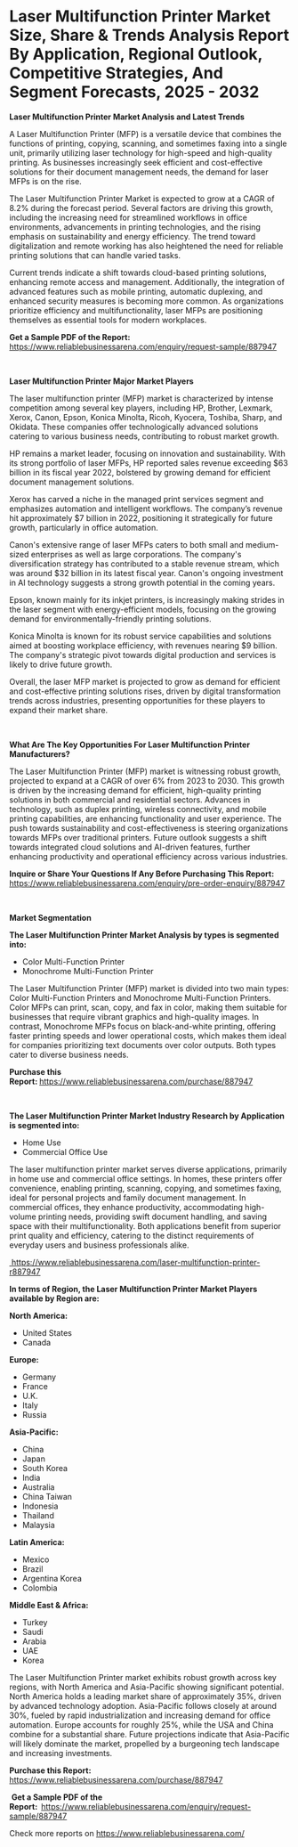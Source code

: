 <p><h1>Laser Multifunction Printer Market Size, Share & Trends Analysis Report By Application, Regional Outlook, Competitive Strategies, And Segment Forecasts, 2025 - 2032</h1></p><p><strong>Laser Multifunction Printer Market Analysis and Latest Trends</strong></p>
<p><p>A Laser Multifunction Printer (MFP) is a versatile device that combines the functions of printing, copying, scanning, and sometimes faxing into a single unit, primarily utilizing laser technology for high-speed and high-quality printing. As businesses increasingly seek efficient and cost-effective solutions for their document management needs, the demand for laser MFPs is on the rise.</p><p>The Laser Multifunction Printer Market is expected to grow at a CAGR of 8.2% during the forecast period. Several factors are driving this growth, including the increasing need for streamlined workflows in office environments, advancements in printing technologies, and the rising emphasis on sustainability and energy efficiency. The trend toward digitalization and remote working has also heightened the need for reliable printing solutions that can handle varied tasks.</p><p>Current trends indicate a shift towards cloud-based printing solutions, enhancing remote access and management. Additionally, the integration of advanced features such as mobile printing, automatic duplexing, and enhanced security measures is becoming more common. As organizations prioritize efficiency and multifunctionality, laser MFPs are positioning themselves as essential tools for modern workplaces.</p></p>
<p><strong>Get a Sample PDF of the Report:&nbsp;</strong> <a href="https://www.reliablebusinessarena.com/enquiry/request-sample/887947?utm_campaign=2532&utm_medium=2&utm_source=Github&utm_content=ia&utm_term=09042025&utm_id=laser-multifunction-printer">https://www.reliablebusinessarena.com/enquiry/request-sample/887947</a></p>
<p>&nbsp;</p>
<p><strong>Laser Multifunction Printer Major Market Players</strong></p>
<p><p>The laser multifunction printer (MFP) market is characterized by intense competition among several key players, including HP, Brother, Lexmark, Xerox, Canon, Epson, Konica Minolta, Ricoh, Kyocera, Toshiba, Sharp, and Okidata. These companies offer technologically advanced solutions catering to various business needs, contributing to robust market growth.</p><p>HP remains a market leader, focusing on innovation and sustainability. With its strong portfolio of laser MFPs, HP reported sales revenue exceeding $63 billion in its fiscal year 2022, bolstered by growing demand for efficient document management solutions. </p><p>Xerox has carved a niche in the managed print services segment and emphasizes automation and intelligent workflows. The company’s revenue hit approximately $7 billion in 2022, positioning it strategically for future growth, particularly in office automation.</p><p>Canon's extensive range of laser MFPs caters to both small and medium-sized enterprises as well as large corporations. The company's diversification strategy has contributed to a stable revenue stream, which was around $32 billion in its latest fiscal year. Canon's ongoing investment in AI technology suggests a strong growth potential in the coming years.</p><p>Epson, known mainly for its inkjet printers, is increasingly making strides in the laser segment with energy-efficient models, focusing on the growing demand for environmentally-friendly printing solutions.</p><p>Konica Minolta is known for its robust service capabilities and solutions aimed at boosting workplace efficiency, with revenues nearing $9 billion. The company's strategic pivot towards digital production and services is likely to drive future growth. </p><p>Overall, the laser MFP market is projected to grow as demand for efficient and cost-effective printing solutions rises, driven by digital transformation trends across industries, presenting opportunities for these players to expand their market share.</p></p>
<p>&nbsp;</p>
<p><strong>What Are The Key Opportunities For Laser Multifunction Printer Manufacturers?</strong></p>
<p><p>The Laser Multifunction Printer (MFP) market is witnessing robust growth, projected to expand at a CAGR of over 6% from 2023 to 2030. This growth is driven by the increasing demand for efficient, high-quality printing solutions in both commercial and residential sectors. Advances in technology, such as duplex printing, wireless connectivity, and mobile printing capabilities, are enhancing functionality and user experience. The push towards sustainability and cost-effectiveness is steering organizations towards MFPs over traditional printers. Future outlook suggests a shift towards integrated cloud solutions and AI-driven features, further enhancing productivity and operational efficiency across various industries.</p></p>
<p><strong>Inquire or Share Your Questions If Any Before Purchasing This Report:</strong> <a href="https://www.reliablebusinessarena.com/enquiry/pre-order-enquiry/887947?utm_campaign=2532&utm_medium=2&utm_source=Github&utm_content=ia&utm_term=09042025&utm_id=laser-multifunction-printer">https://www.reliablebusinessarena.com/enquiry/pre-order-enquiry/887947</a></p>
<p>&nbsp;</p>
<p><strong>Market Segmentation</strong></p>
<p><strong>The Laser Multifunction Printer Market Analysis by types is segmented into:</strong></p>
<p><ul><li>Color Multi-Function Printer</li><li>Monochrome Multi-Function Printer</li></ul></p>
<p><p>The Laser Multifunction Printer (MFP) market is divided into two main types: Color Multi-Function Printers and Monochrome Multi-Function Printers. Color MFPs can print, scan, copy, and fax in color, making them suitable for businesses that require vibrant graphics and high-quality images. In contrast, Monochrome MFPs focus on black-and-white printing, offering faster printing speeds and lower operational costs, which makes them ideal for companies prioritizing text documents over color outputs. Both types cater to diverse business needs.</p></p>
<p><strong>Purchase this Report:&nbsp;</strong><a href="https://www.reliablebusinessarena.com/purchase/887947?utm_campaign=2532&utm_medium=2&utm_source=Github&utm_content=ia&utm_term=09042025&utm_id=laser-multifunction-printer">https://www.reliablebusinessarena.com/purchase/887947</a></p>
<p>&nbsp;</p>
<p><strong>The Laser Multifunction Printer Market Industry Research by Application is segmented into:</strong></p>
<p><ul><li>Home Use</li><li>Commercial Office Use</li></ul></p>
<p><p>The laser multifunction printer market serves diverse applications, primarily in home use and commercial office settings. In homes, these printers offer convenience, enabling printing, scanning, copying, and sometimes faxing, ideal for personal projects and family document management. In commercial offices, they enhance productivity, accommodating high-volume printing needs, providing swift document handling, and saving space with their multifunctionality. Both applications benefit from superior print quality and efficiency, catering to the distinct requirements of everyday users and business professionals alike.</p></p>
<p><a href="https://www.reliablebusinessarena.com/laser-multifunction-printer-r887947?utm_campaign=2532&utm_medium=2&utm_source=Github&utm_content=ia&utm_term=09042025&utm_id=laser-multifunction-printer">&nbsp;https://www.reliablebusinessarena.com/laser-multifunction-printer-r887947</a></p>
<p><strong>In terms of Region, the Laser Multifunction Printer Market Players available by Region are:</strong></p>
<p>
    <p> <strong> North America: </strong>
        <ul>
            <li>United States</li>
            <li>Canada</li>
        </ul>
        </p> 
    <p> <strong> Europe: </strong>
        <ul>
            <li>Germany</li>
            <li>France</li>
            <li>U.K.</li>
            <li>Italy</li>
            <li>Russia</li>
        </ul>
        </p> 
    <p> <strong> Asia-Pacific: </strong>
        <ul>
            <li>China</li>
            <li>Japan</li>
            <li>South Korea</li>
            <li>India</li>
            <li>Australia</li>
            <li>China Taiwan</li>
            <li>Indonesia</li>
            <li>Thailand</li>
            <li>Malaysia</li>
        </ul>
        </p> 
    <p> <strong> Latin America: </strong>
        <ul>
            <li>Mexico</li>
            <li>Brazil</li>
            <li>Argentina Korea</li>
            <li>Colombia</li>
        </ul>
        </p> 
    <p> <strong> Middle East & Africa: </strong>
        <ul>
            <li>Turkey</li>
            <li>Saudi</li>
            <li>Arabia</li>
            <li>UAE</li>
            <li>Korea</li>
        </ul>
    </p>
    </p>
<p><p>The Laser Multifunction Printer market exhibits robust growth across key regions, with North America and Asia-Pacific showing significant potential. North America holds a leading market share of approximately 35%, driven by advanced technology adoption. Asia-Pacific follows closely at around 30%, fueled by rapid industrialization and increasing demand for office automation. Europe accounts for roughly 25%, while the USA and China combine for a substantial share. Future projections indicate that Asia-Pacific will likely dominate the market, propelled by a burgeoning tech landscape and increasing investments.</p></p>
<p><strong>Purchase this Report: </strong><a href="https://www.reliablebusinessarena.com/purchase/887947?utm_campaign=2532&utm_medium=2&utm_source=Github&utm_content=ia&utm_term=09042025&utm_id=laser-multifunction-printer">https://www.reliablebusinessarena.com/purchase/887947</a></p>
<p>&nbsp;<strong>Get a Sample PDF of the Report:&nbsp;&nbsp;</strong><a href="https://www.reliablebusinessarena.com/enquiry/request-sample/887947?utm_campaign=2532&utm_medium=2&utm_source=Github&utm_content=ia&utm_term=09042025&utm_id=laser-multifunction-printer">https://www.reliablebusinessarena.com/enquiry/request-sample/887947</a></p>
<p><strong></strong></p>
<p>Check more reports on <a href="https://www.reliablebusinessarena.com/?utm_campaign=2532&utm_medium=2&utm_source=Github&utm_content=ia&utm_term=09042025&utm_id=laser-multifunction-printer">https://www.reliablebusinessarena.com/</a></p>